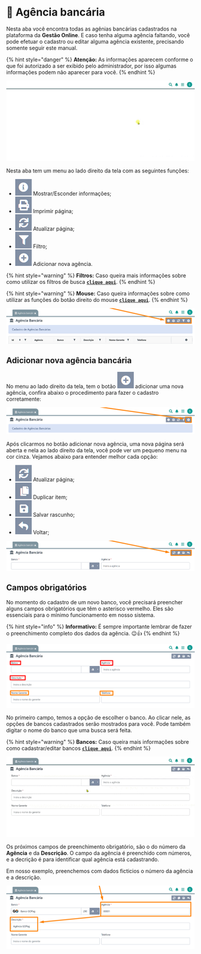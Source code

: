 # 🏦 Agência bancária

Nesta aba você encontra todas as  agênias bancárias cadastrados na plataforma da **Gestão Online**. E caso tenha alguma agência faltando, você pode efetuar o cadastro ou editar alguma agência existente, precisando somente seguir este manual.

{% hint style="danger" %}
**Atenção:** As informações aparecem conforme o que foi autorizado a ser exibido pelo administrador, por isso algumas informações podem não aparecer para você.
{% endhint %}

![](/erp-v2/assets/funcionalidades/financeiro/aba_agencia.gif)

Nesta aba tem um menu ao lado direito da tela com as seguintes funções:

- <img src="/erp-v2/assets/icon_exibir.png" alt="" data-size="line"> Mostrar/Esconder informações;
- <img src="/erp-v2/assets/icon_imprimir.png" alt="" data-size="line"> Imprimir página;
- <img src="/erp-v2/assets/icon_atualizar.png" alt="" data-size="line"> Atualizar página;
- <img src="/erp-v2/assets/icon_filtro.png" alt="" data-size="line"> Filtro;
- <img src="/erp-v2/assets/icon_add.png" alt="" data-size="line"> Adicionar nova agência.

{% hint style="warning" %}
**Filtros:** Caso queira mais informações sobre como utilizar os filtros de busca [**`clique aqui`**](/erp-v2/primeiro_acesso/filtros.md).
{% endhint %}

{% hint style="warning" %}
**Mouse:** Caso queira informações sobre como utilizar as funções do botão direito do mouse [**`clique aqui`**](https://docs.gestao.plus/erp-v2/primeiro_acesso/atalhos_internos#menu-botao-direito-do-mouse).
{% endhint %}

![](/erp-v2/assets/funcionalidades/financeiro/aba_agencia_menu.png)

## Adicionar nova agência bancária

No menu ao lado direito da tela, tem o botão <img src="/erp-v2/assets/icon_add.png" alt="" data-size="line"> adicionar uma nova agência, confira abaixo o procedimento para fazer o cadastro corretamente:

![](/erp-v2/assets/funcionalidades/financeiro/aba_agencia_add.png)

Após clicarmos no botão adicionar nova agência, uma nova página será aberta e nela ao lado direito da tela, você pode ver um pequeno menu na cor cinza. Vejamos abaixo para entender melhor cada opção:

- <img src="/erp-v2/assets/icon_atualizar.png" alt="" data-size="line"> Atualizar página;   
- <img src="/erp-v2/assets/icon_duplicar.png" alt="" data-size="line"> Duplicar item;
- <img src="/erp-v2/assets/icon_salvar.png" alt="" data-size="line"> Salvar rascunho;
- <img src="/erp-v2/assets/icon_voltar.png" alt="" data-size="line"> Voltar;

![](/erp-v2/assets/funcionalidades/financeiro/aba_agencia_add_menu.png)

## Campos obrigatórios

No momento do cadastro de um novo banco, você precisará preencher alguns campos obrigatórios que têm o asterisco vermelho. Eles são essenciais para o mínimo funcionamento em nosso sistema.

{% hint style="info" %}
**Informativo:** É sempre importante lembrar de fazer o preenchimento completo dos dados da agência. 😉👍
{% endhint %}

![](/erp-v2/assets/funcionalidades/financeiro/aba_agencia_add_agencia.png)

No primeiro campo, temos a opção de escolher o banco. Ao clicar nele, as opções de bancos cadastrados serão mostrados para você. Pode também digitar o nome do banco que uma busca será feita.

{% hint style="warning" %}
**Bancos:** Caso queira mais informações sobre como cadastrar/editar bancos [**`clique aqui`**](/erp-v2/funcionalidades/financeiro/agencia_bancaria.md).
{% endhint %}

![](/erp-v2/assets/funcionalidades/financeiro/aba_agencia_add_campo_banco.gif)

Os próximos campos de preenchimento obrigatório, são o do número da **Agência** e da **Descrição**. O campo da agência é preenchido com números, e a decrição é para identificar qual agência está cadastrando.

Em nosso exemplo, preenchemos com dados ficticios o número da agência e a descrição.

![](/erp-v2/assets/funcionalidades/financeiro/aba_agencia_add_campo_agencia_descricao.png)

